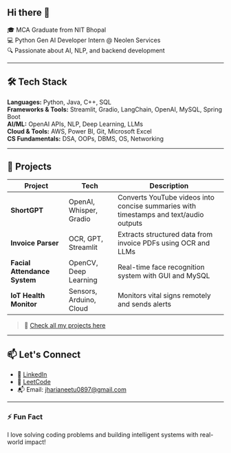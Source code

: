## Hi there 👋

🎓 MCA Graduate from NIT Bhopal  
💻 Python Gen AI Developer Intern @ Neolen Services  
🔍 Passionate about AI, NLP, and backend development

---

## 🛠️ Tech Stack

**Languages:** Python, Java, C++, SQL  
**Frameworks & Tools:** Streamlit, Gradio, LangChain, OpenAI, MySQL, Spring Boot  
**AI/ML:** OpenAI APIs, NLP, Deep Learning, LLMs  
**Cloud & Tools:** AWS, Power BI, Git, Microsoft Excel  
**CS Fundamentals:** DSA, OOPs, DBMS, OS, Networking

---

## 🚀 Projects

| Project | Tech | Description |
|--------|------|-------------|
| **ShortGPT** | OpenAI, Whisper, Gradio | Converts YouTube videos into concise summaries with timestamps and text/audio outputs |
| **Invoice Parser** | OCR, GPT, Streamlit | Extracts structured data from invoice PDFs using OCR and LLMs |
| **Facial Attendance System** | OpenCV, Deep Learning | Real-time face recognition system with GUI and MySQL |
| **IoT Health Monitor** | Sensors, Arduino, Cloud | Monitors vital signs remotely and sends alerts |

> 🔗 [Check all my projects here](https://github.com/neetujharia?tab=repositories)

---

## 📫 Let's Connect

- 🔗 [LinkedIn](https://linkedin.com/in/yourprofile)
- 🐍 [LeetCode](https://leetcode.com/yourhandle)
- 📬 Email: jharianeetu0897@gmail.com

---

### ⚡ Fun Fact

I love solving coding problems and building intelligent systems with real-world impact!
